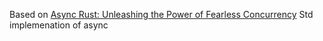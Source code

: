 Based on [Async Rust: Unleashing the Power of Fearless Concurrency](https://www.amazon.com/Async-Rust-Unleashing-Fearless-Concurrency/dp/1098149092)
Std implemenation of async
